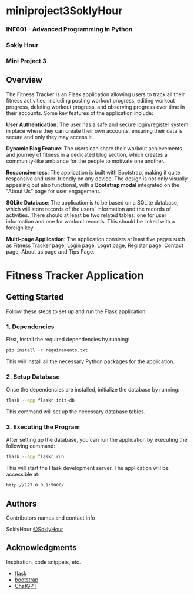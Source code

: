 # miniproject3SoklyHour

### INF601 - Advanced Programming in Python
### Sokly Hour
### Mini Project 3


## Overview
The Fitness Tracker is an Flask application allowing users to track all their fitness activities, including posting workout progress, editing workout progress, deleting workout progress, and observing progress over time in their accounts. Some key features of the application include:

**User Authentication**: The user has a safe and secure login/register system in place where they can create their own accounts, ensuring their data is secure and only they may access it.

**Dynamic Blog Feature**: The users can share their workout achievements and journey of fitness in a dedicated blog section, which creates a community-like ambiance for the people to motivate one another.

**Responsiveness**: The application is built with Bootstrap, making it quite responsive and user-friendly on any device. The design is not only visually appealing but also functional, with a **Bootstrap modal** integrated on the "About Us" page for user engagement.

**SQLite Database**: The application is to be based on a SQLite database, which will store records of the users' information and the records of activities. There should at least be two related tables: one for user information and one for workout records. This should be linked with a foreign key.

**Multi-page Application**: The application consists at least five  pages such as Fitness Tracker page, Login page, Logut page, Registar page, Contact page, About us page and Tips Page.

# Fitness Tracker Application

## Getting Started

Follow these steps to set up and run the Flask application.

### 1. Dependencies

First, install the required dependencies by running:

```bash
pip install -r requirements.txt
```
This will install all the necessary Python packages for the application.
### 2. Setup Database

Once the dependencies are installed, initialize the database by running:

```bash
flask --app flaskr init-db
```
This command will set up the necessary database tables.
### 3. Executing the Program
After setting up the database, you can run the application by executing the following command:
```bash
flask --app flaskr run
```
This will start the Flask development server. The application will be accessible at:
```bash
http://127.0.0.1:5000/
```

## Authors

Contributors names and contact info

SoklyHour
[@SoklyHour](https://www.linkedin.com/in/soklyhour/)


## Acknowledgments
Inspiration, code snippets, etc.
* [flask](https://flask.palletsprojects.com/en/3.0.x/tutorial/)
* [bootstrap](https://getbootstrap.com/)
* [ChatGPT](https://chatgpt.com/share/671284ff-a42c-8005-a75b-0d60647dccdf)